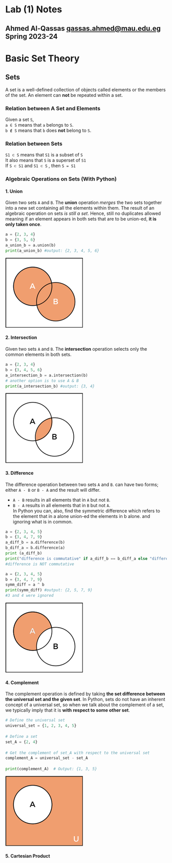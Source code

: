 # Lab (1) Notes
Ahmed Al-Qassas [qassas.ahmed@mau.edu.eg](qassas.ahmed@mau.edu.eg)  
Spring 2023-24
---
# Basic Set Theory
## Sets
A set is a well-defined collection of objects  called elements or the members of the set. An element can **not** be repeated within a set.
### Relation between A Set and Elements
Given a set `S`,   
`a ∈ S` means that `a` belongs to `S`.    
`b ∉ S` means that `b` does **not** belong to `S`.
### Relation between Sets
`S1 ⊂ S` means that `S1` is a subset of `S`  
It also means that `S` is a superset of `S1`  
If `S ⊂ S1` and `S1 ⊂ S` , then `S = S1`
### Algebraic Operations on Sets (With Python)
#### 1. Union
Given two sets `A` and `B`. The **union** operation _merges_ the two sets together into a new set containing all the elements within them.  The result of an algebraic operation on sets _is still a set_. Hence, still no duplicates allowed meaning if an element appears in both sets that are to be union-ed, **it is only taken once**.
```python
a = {2, 3, 4}
b = {3, 5, 6}
a_union_b = a.union(b)
print(a_union_b) #output: {2, 3, 4, 5, 6}
```

![img.png](img.png)

#### 2. Intersection
Given two sets `A` and `B`. The **intersection** operation selects only the common elements in both sets.
```python
a = {2, 3, 4}
b = {3, 4, 5, 6}
a_intersection_b = a.intersection(b)
# another option is to use A & B
print(a_intersection_b) #output: {3, 4}
```
![img_1.png](img_1.png)
#### 3. Difference
The difference operation between two sets `A` and `B`. can have two forms; either `A - B` or `B - A` and the result will differ.
* `A - B` results in all elements that in `A` but not `B`.
* `B - A` results in all elements that in `B` but not `A`.  
In Python you can, also, find the symmetric difference which refers to the element that in a alone union-ed the elements in b alone. and ignoring what is in common.
```python
a = {2, 3, 4, 5}
b = {3, 4, 7, 9}
a_diff_b = a.difference(b)
b_diff_a = b.difference(a)
print (a_diff_b)
print("difference is commutative" if a_diff_b == b_diff_a else "difference is NOT commutative") #output: {2, 5}
#difference is NOT commutative
```
```python
a = {2, 3, 4, 5}
b = {3, 4, 7, 9}
symm_diff = a ^ b
print(symm_diff) #output: {2, 5, 7, 9}
#3 and 4 were ignored
```
![img_2.png](img_2.png)
#### 4. Complement
 The complement operation is defined by taking **the set difference between the universal set and the given set**. In Python, sets do not have an inherent concept of a universal set, so when we talk about the complement of a set, we typically imply that it is **with respect to some other set**. 
```python
# Define the universal set
universal_set = {1, 2, 3, 4, 5}

# Define a set
set_A = {2, 4}

# Get the complement of set_A with respect to the universal set
complement_A = universal_set - set_A

print(complement_A)  # Output: {1, 3, 5}
```
![img_3.png](img_3.png)  
#### 5. Cartesian Product




